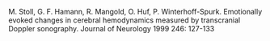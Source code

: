 M. Stoll, G. F. Hamann, R. Mangold, O. Huf, P. Winterhoff-Spurk. Emotionally
evoked changes in cerebral hemodynamics measured by transcranial Doppler
sonography. Journal of Neurology 1999 246: 127-133

  

